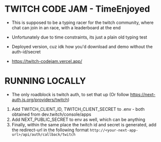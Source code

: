 # TWITCH CODE JAM - TimeEnjoyed

- This is supposed to be a typing racer for the twitch community, where chat can join in an race, with a leaderboard at the end
- Unfortunately due to time constraints, its just a plain old typing test


- Deployed version, cuz idk how you'd download and demo without the auth-id/secret
- https://twitch-codejam.vercel.app/


# RUNNING LOCALLY
- The only roadblock is twitch auth, to set that up (Or follow https://next-auth.js.org/providers/twitch)
1. Add TWITCH_CLIENT_ID, TWITCH_CLIENT_SECRET to .env - both obtained from dev.twitch/console/apps
2. Add NEXT_PUBLIC_SECRET to env as well, which can be anything
3. Finally, within the same place the twitch id and secret is generated, add the redirect-url in the following format `http://<your-next-app-url>/api/auth/callback/twitch`
